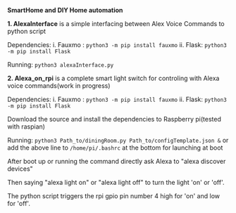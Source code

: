 **SmartHome and DIY Home automation**

**1. AlexaInterface** is a simple interfacing between Alex Voice Commands to python script

Dependencies:
i. Fauxmo : `python3 -m pip install fauxmo`
ii. Flask: `python3 -m pip install Flask`

Running: `python3 alexaInterface.py`

**2. Alexa_on_rpi** is a complete smart light switch for controling with Alexa voice commands(work in progress)

Dependencies:
i. Fauxmo : `python3 -m pip install fauxmo`
ii. Flask: `python3 -m pip install Flask`

Download the source and install the dependencies to Raspberry pi(tested with raspian)

Running: `python3 Path_to/diningRoom.py Path_to/configTemplate.json &` 
or add the above line to `/home/pi/.bashrc` at the bottom for launching at boot 

After boot up or running the command directly ask Alexa to "alexa discover devices"

Then saying "alexa light on" or "alexa light off" to turn the light 'on' or 'off'.

The python script triggers the rpi gpio pin number 4 high for 'on' and low for 'off'.


